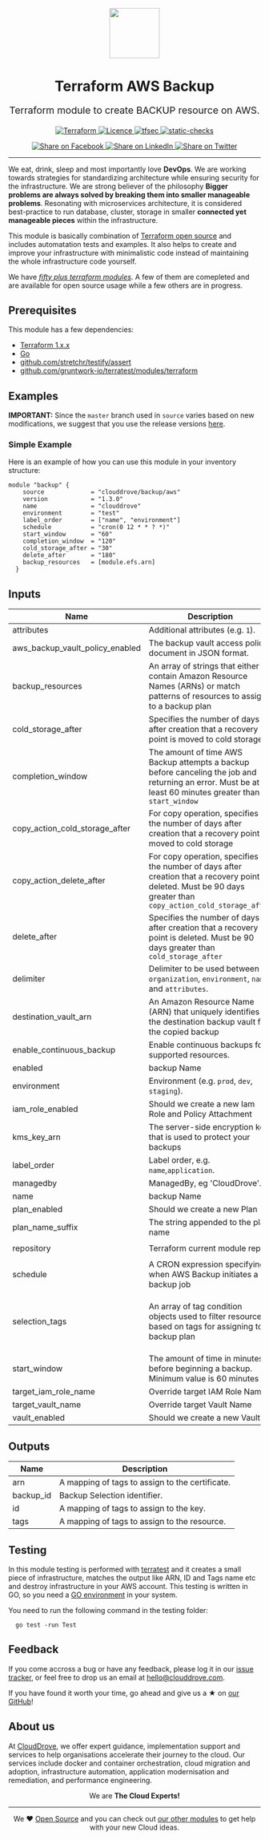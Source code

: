 <!-- This file was automatically generated by the `geine`. Make all changes to `README.yaml` and run `make readme` to rebuild this file. -->

<p align="center"> <img src="https://user-images.githubusercontent.com/50652676/62349836-882fef80-b51e-11e9-99e3-7b974309c7e3.png" width="100" height="100"></p>


<h1 align="center">
    Terraform AWS Backup
</h1>

<p align="center" style="font-size: 1.2rem;"> 
    Terraform module to create BACKUP resource on AWS.
     </p>

<p align="center">

<a href="https://www.terraform.io">
  <img src="https://img.shields.io/badge/Terraform-v1.1.7-green" alt="Terraform">
</a>
<a href="LICENSE.md">
  <img src="https://img.shields.io/badge/License-APACHE-blue.svg" alt="Licence">
</a>
<a href="https://github.com/terraform-aws-backup/actions/workflows/tfsec.yml">
  <img src="https://github.com/terraform-aws-backup/actions/workflows/tfsec.yml/badge.svg" alt="tfsec">
</a>
<a href="https://github.com/terraform-aws-backup/actions/workflows/terraform.yml">
  <img src="https://github.com/terraform-aws-backup/actions/workflows/terraform.yml/badge.svg" alt="static-checks">
</a>


</p>
<p align="center">

<a href='https://facebook.com/sharer/sharer.php?u=https://github.com/clouddrove/terraform-aws-backup'>
  <img title="Share on Facebook" src="https://user-images.githubusercontent.com/50652676/62817743-4f64cb80-bb59-11e9-90c7-b057252ded50.png" />
</a>
<a href='https://www.linkedin.com/shareArticle?mini=true&title=Terraform+AWS+Backup&url=https://github.com/clouddrove/terraform-aws-backup'>
  <img title="Share on LinkedIn" src="https://user-images.githubusercontent.com/50652676/62817742-4e339e80-bb59-11e9-87b9-a1f68cae1049.png" />
</a>
<a href='https://twitter.com/intent/tweet/?text=Terraform+AWS+Backup&url=https://github.com/clouddrove/terraform-aws-backup'>
  <img title="Share on Twitter" src="https://user-images.githubusercontent.com/50652676/62817740-4c69db00-bb59-11e9-8a79-3580fbbf6d5c.png" />
</a>

</p>
<hr>


We eat, drink, sleep and most importantly love **DevOps**. We are working towards strategies for standardizing architecture while ensuring security for the infrastructure. We are strong believer of the philosophy <b>Bigger problems are always solved by breaking them into smaller manageable problems</b>. Resonating with microservices architecture, it is considered best-practice to run database, cluster, storage in smaller <b>connected yet manageable pieces</b> within the infrastructure. 

This module is basically combination of [Terraform open source](https://www.terraform.io/) and includes automatation tests and examples. It also helps to create and improve your infrastructure with minimalistic code instead of maintaining the whole infrastructure code yourself.

We have [*fifty plus terraform modules*][terraform_modules]. A few of them are comepleted and are available for open source usage while a few others are in progress.




## Prerequisites

This module has a few dependencies: 

- [Terraform 1.x.x](https://learn.hashicorp.com/terraform/getting-started/install.html)
- [Go](https://golang.org/doc/install)
- [github.com/stretchr/testify/assert](https://github.com/stretchr/testify)
- [github.com/gruntwork-io/terratest/modules/terraform](https://github.com/gruntwork-io/terratest)







## Examples


**IMPORTANT:** Since the `master` branch used in `source` varies based on new modifications, we suggest that you use the release versions [here](https://github.com/clouddrove/terraform-aws-backup/releases).


### Simple Example
Here is an example of how you can use this module in your inventory structure:
  ```hcl
  module "backup" {
      source             = "clouddrove/backup/aws"
      version            = "1.3.0"
      name               = "clouddrove"
      environment        = "test"
      label_order        = ["name", "environment"]
      schedule           = "cron(0 12 * * ? *)"
      start_window       = "60"
      completion_window  = "120"
      cold_storage_after = "30"
      delete_after       = "180"
      backup_resources   = [module.efs.arn]
    }
  ```






## Inputs

| Name | Description | Type | Default | Required |
|------|-------------|------|---------|:--------:|
| attributes | Additional attributes (e.g. `1`). | `list(any)` | `[]` | no |
| aws\_backup\_vault\_policy\_enabled | The backup vault access policy document in JSON format. | `bool` | `true` | no |
| backup\_resources | An array of strings that either contain Amazon Resource Names (ARNs) or match patterns of resources to assign to a backup plan | `list(string)` | `[]` | no |
| cold\_storage\_after | Specifies the number of days after creation that a recovery point is moved to cold storage | `string` | `null` | no |
| completion\_window | The amount of time AWS Backup attempts a backup before canceling the job and returning an error. Must be at least 60 minutes greater than `start_window` | `string` | `null` | no |
| copy\_action\_cold\_storage\_after | For copy operation, specifies the number of days after creation that a recovery point is moved to cold storage | `number` | `null` | no |
| copy\_action\_delete\_after | For copy operation, specifies the number of days after creation that a recovery point is deleted. Must be 90 days greater than `copy_action_cold_storage_after` | `number` | `null` | no |
| delete\_after | Specifies the number of days after creation that a recovery point is deleted. Must be 90 days greater than `cold_storage_after` | `string` | `null` | no |
| delimiter | Delimiter to be used between `organization`, `environment`, `name` and `attributes`. | `string` | `"-"` | no |
| destination\_vault\_arn | An Amazon Resource Name (ARN) that uniquely identifies the destination backup vault for the copied backup | `string` | `""` | no |
| enable\_continuous\_backup | Enable continuous backups for supported resources. | `bool` | `false` | no |
| enabled | backup Name | `bool` | `true` | no |
| environment | Environment (e.g. `prod`, `dev`, `staging`). | `string` | `""` | no |
| iam\_role\_enabled | Should we create a new Iam Role and Policy Attachment | `bool` | `true` | no |
| kms\_key\_arn | The server-side encryption key that is used to protect your backups | `string` | `""` | no |
| label\_order | Label order, e.g. `name`,`application`. | `list(any)` | `[]` | no |
| managedby | ManagedBy, eg 'CloudDrove'. | `string` | `"hello@clouddrove.com"` | no |
| name | backup Name | `string` | `""` | no |
| plan\_enabled | Should we create a new Plan | `bool` | `true` | no |
| plan\_name\_suffix | The string appended to the plan name | `string` | `null` | no |
| repository | Terraform current module repo | `string` | `"https://github.com/clouddrove/terraform-aws-backup"` | no |
| schedule | A CRON expression specifying when AWS Backup initiates a backup job | `string` | `null` | no |
| selection\_tags | An array of tag condition objects used to filter resources based on tags for assigning to a backup plan | <pre>list(object({<br>    type  = string<br>    key   = string<br>    value = string<br>  }))</pre> | `[]` | no |
| start\_window | The amount of time in minutes before beginning a backup. Minimum value is 60 minutes | `string` | `null` | no |
| target\_iam\_role\_name | Override target IAM Role Name | `string` | `null` | no |
| target\_vault\_name | Override target Vault Name | `string` | `null` | no |
| vault\_enabled | Should we create a new Vault | `bool` | `true` | no |

## Outputs

| Name | Description |
|------|-------------|
| arn | A mapping of tags to assign to the certificate. |
| backup\_id | Backup Selection identifier. |
| id | A mapping of tags to assign to the key. |
| tags | A mapping of tags to assign to the resource. |




## Testing
In this module testing is performed with [terratest](https://github.com/gruntwork-io/terratest) and it creates a small piece of infrastructure, matches the output like ARN, ID and Tags name etc and destroy infrastructure in your AWS account. This testing is written in GO, so you need a [GO environment](https://golang.org/doc/install) in your system. 

You need to run the following command in the testing folder:
```hcl
  go test -run Test
```



## Feedback 
If you come accross a bug or have any feedback, please log it in our [issue tracker](https://github.com/clouddrove/terraform-aws-backup/issues), or feel free to drop us an email at [hello@clouddrove.com](mailto:hello@clouddrove.com).

If you have found it worth your time, go ahead and give us a ★ on [our GitHub](https://github.com/clouddrove/terraform-aws-backup)!

## About us

At [CloudDrove][website], we offer expert guidance, implementation support and services to help organisations accelerate their journey to the cloud. Our services include docker and container orchestration, cloud migration and adoption, infrastructure automation, application modernisation and remediation, and performance engineering.

<p align="center">We are <b> The Cloud Experts!</b></p>
<hr />
<p align="center">We ❤️  <a href="https://github.com/clouddrove">Open Source</a> and you can check out <a href="https://github.com/clouddrove">our other modules</a> to get help with your new Cloud ideas.</p>

  [website]: https://clouddrove.com
  [github]: https://github.com/clouddrove
  [linkedin]: https://cpco.io/linkedin
  [twitter]: https://twitter.com/clouddrove/
  [email]: https://clouddrove.com/contact-us.html
  [terraform_modules]: https://github.com/clouddrove?utf8=%E2%9C%93&q=terraform-&type=&language=
